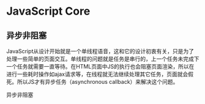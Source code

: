 # JavaScript Core

## 异步非阻塞

JavaScript从设计开始就是一个单线程语音，这和它的设计初衷有关，只是为了处理一些简单的页面交互。单线程的问题就是任务是串行的，上一个任务未完成下一个任务就需要一直等待。在HTML页面中JS的执行也会阻塞页面渲染，所以在进行一些耗时操作如ajax请求等，在线程就无法继续处理其它任务，页面就会假死。所以JS才有异步任务（asynchronous callback）来解决这个问题。

异步非阻塞
